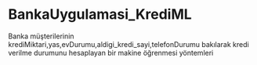 # BankaUygulamasi_KrediML
Banka  müşterilerinin krediMiktari,yas,evDurumu,aldigi_kredi_sayi,telefonDurumu bakılarak kredi verilme durumunu hesaplayan bir makine öğrenmesi yöntemleri
